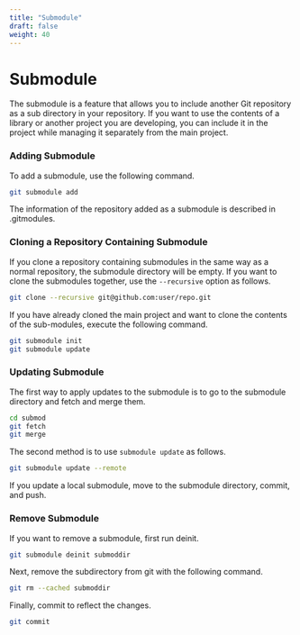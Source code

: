 ```yaml
---
title: "Submodule"
draft: false
weight: 40
---
```


# Submodule

The submodule is a feature that allows you to include another Git repository as a sub directory in your repository. If you want to use the contents of a library or another project you are developing, you can include it in the project while managing it separately from the main project.

### **Adding Submodule**

To add a submodule, use the following command.

```sh
git submodule add
```

The information of the repository added as a submodule is described in .gitmodules.

### **Cloning a Repository Containing Submodule**

If you clone a repository containing submodules in the same way as a normal repository, the submodule directory will be empty. If you want to clone the submodules together, use the `--recursive` option as follows.

```sh
git clone --recursive git@github.com:user/repo.git
```

If you have already cloned the main project and want to clone the contents of the sub-modules, execute the following command.

```sh
git submodule init
git submodule update
```

### **Updating Submodule**

The first way to apply updates to the submodule is to go to the submodule directory and fetch and merge them.

```sh
cd submod
git fetch
git merge
```

The second method is to use `submodule update` as follows.

```sh
git submodule update --remote
```

If you update a local submodule, move to the submodule directory, commit, and push.

### **Remove Submodule**

If you want to remove a submodule, first run deinit.

```sh
git submodule deinit submoddir
```

Next, remove the subdirectory from git with the following command.

```sh
git rm --cached submoddir
```

Finally, commit to reflect the changes.

```sh
git commit
```
